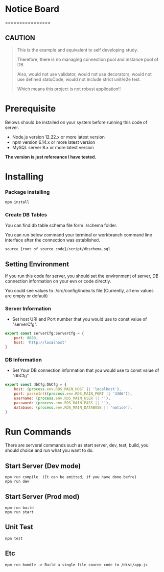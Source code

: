 # Notice Board
================


## CAUTION

> This is the example and equivalent to self developing study.
> 
> Therefore, there is no managing connection pool and instance pool of DB.
> 
> Also, would not use validator, would not use decorators, would not use defined statuCode, would not include strict unit/e2e test.
> 
> Which means this project is not robust application!!

# Prerequisite

Belows should be installed on your system before running this code of server.
* Node.js version 12.22.x or more latest version
* npm version 6.14.x or more latest version
* MySQL server 8.x or more latest version

**The version is just refereance I have tested.**

# Installing
### Package installing
```bash
npm install
```
### Create DB Tables
You can find db table schema file form ./schema folder.

You can run below command your terminal or workbranch command line interface after the connection was established.
```
source {root of source code}/script/dbschema.sql
```

## Setting Environment
If you run this code for server, you should set the environment of server, DB connection information on your evn or code directly.

You could see values to ./src/config/index.ts file (Currently, all env values are empty or default)

### Server Information
* Set host URI and Port number that you would use to const value of "serverCfg".
```javascript
export const serverCfg:ServerCfg = {
    port: 8080,
    host: 'http://localhost'
}
```
### DB Information
* Set Your DB connection information that you would use to  const value of "dbCfg"
```javascript
export const dbCfg:DbCfg = {
    host: (process.env.RDS_MAIN_HOST || 'localhost'),
    port: parseInt((process.env.RDS_MAIN_PORT || '3306')),
    username: (process.env.RDS_MAIN_USER || ''),
    password: (process.env.RDS_MAIN_PASS || ''),
    database: (process.env.RDS_MAIN_DATABASE || 'notice'),
}
```

# Run Commands
There are serveral commands such as start server, dev, test, build, you should choice and run what you want to do.

## Start Server (Dev mode)
```
npm run compile  (It can be emitted, if you have done befre)
npm run dev
```

## Start Server (Prod mod)
```
npm run build
npm run start
```

## Unit Test
```
npm test
```

## Etc
```
npm run bundle -> Build a single file source code to /dist/app.js
```
